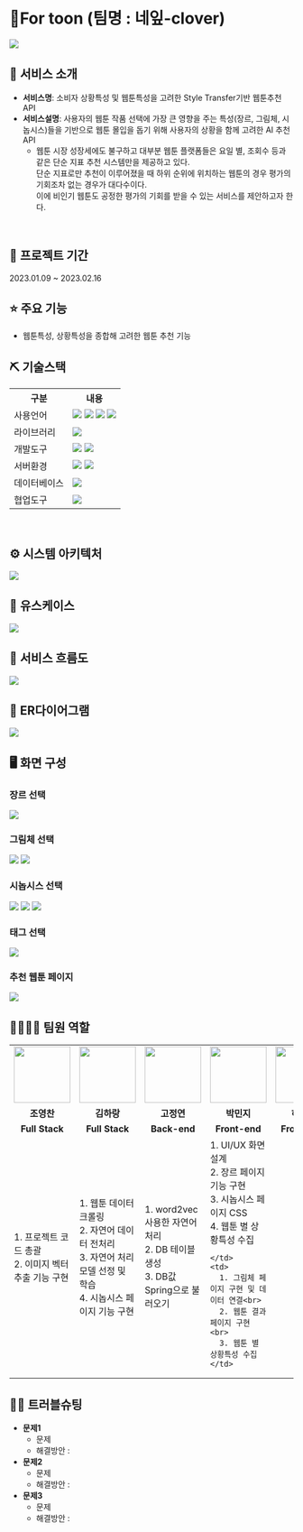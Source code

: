# 🥠For toon (팀명 : 네잎-clover)
<img src="https://user-images.githubusercontent.com/112142386/218346856-8e017fd7-0a08-47db-b1d1-07a624fc15c2.png"/>

## 👀 서비스 소개
* <b>서비스명</b>: 소비자 상황특성 및 웹툰특성을 고려한 Style Transfer기반 웹툰추천 API
* <b>서비스설명</b>: 사용자의 웹툰 작품 선택에 가장 큰 영향을 주는 특성(장르, 그림체, 시놉시스)들을 기반으로 웹툰 몰입을 돕기 위해 사용자의 상황을 함께 고려한 AI 추천 API
   * 웹툰 시장 성장세에도 불구하고 대부분 웹툰 플랫폼들은 요일 별, 조회수 등과 같은 단순 지표 추천 시스템만을 제공하고 있다. <br> 단순 지표로만 추천이 이루어졌을 때 하위 순위에 위치하는 웹툰의 경우 평가의 기회조차 없는 경우가 대다수이다.<br> 이에 비인기 웹툰도 공정한 평가의 기회를 받을 수 있는 서비스를 제안하고자 한다.


<br>

## 📅 프로젝트 기간
2023.01.09 ~ 2023.02.16
<br>

## ⭐ 주요 기능
* 웹툰특성, 상황특성을 종합해 고려한 웹툰 추천 기능

## ⛏ 기술스택
<table>
    <tr>
        <th>구분</th>
        <th>내용</th>
    </tr>
    <tr>
        <td>사용언어</td>
        <td>
         <img src="https://img.shields.io/badge/Java-007396?style=for-the-badge&logo=java&logoColor=white"/>
         <img src="https://img.shields.io/badge/HTML5-E34F26?style=for-the-badge&logo=HTML5&logoColor=white"/>
         <img src="https://img.shields.io/badge/CSS3-1572B6?style=for-the-badge&logo=CSS3&logoColor=white"/>
         <img src="https://img.shields.io/badge/JavaScript-F7DF1E?style=for-the-badge&logo=JavaScript&logoColor=white"/>
        </td>
    </tr>
    <tr>
        <td>라이브러리</td>
        <td>
          <img src="https://img.shields.io/badge/react-61DAFB?style=for-the-badge&logo=react&logoColor=black"> 
        </td>
    </tr>
    <tr>
        <td>개발도구</td>
        <td>
          <img src="https://img.shields.io/badge/spring-6DB33F?style=for-the-badge&logo=spring&logoColor=white"> 
          <img src="https://img.shields.io/badge/VSCode-007ACC?style=for-the-badge&logo=VisualStudioCode&logoColor=white"/>
        </td>
    </tr>
    <tr>
        <td>서버환경</td>
        <td>
             <img src="https://img.shields.io/badge/node.js-339933?style=for-the-badge&logo=Node.js&logoColor=white">
             <img src="https://img.shields.io/badge/Apache Tomcat-D22128?style=for-the-badge&logo=Apache Tomcat&logoColor=white"/>
        </td>
    </tr>
    <tr>
        <td>데이터베이스</td>
        <td>
          <img src="https://img.shields.io/badge/mysql-4479A1?style=for-the-badge&logo=mysql&logoColor=white"> 
        </td>
    </tr>
    <tr>
        <td>협업도구</td>
        <td>
            <img src="https://img.shields.io/badge/GitHub-181717?style=for-the-badge&logo=GitHub&logoColor=white"/>
        </td>
    </tr>
</table>
<br>

## ⚙ 시스템 아키텍처
<img src="https://user-images.githubusercontent.com/112142386/218362350-2ac907b8-58fb-4a8e-adc1-cf390a9219ab.png"/>
<br>

## 📌 유스케이스
<img src="https://user-images.githubusercontent.com/112142386/218247507-d2e2bacf-25b2-466d-ac6b-66c439c25d2d.png"/>
<br>

## 📌 서비스 흐름도
<img src="https://user-images.githubusercontent.com/112142386/218247430-57449bfb-0771-4d97-a06d-561ea1fe0a95.png"/>
<br>

## 📌 ER다이어그램
<img src="https://user-images.githubusercontent.com/112142386/218247394-6ac57ad6-a8a7-4f61-8cbb-b24970324d4d.png"/>
<br>

## 🖥 화면 구성
### 장르 선택
 <img src="https://user-images.githubusercontent.com/112142386/218347573-f0cac581-a1dd-4610-ac4b-7e87502f5ff3.png"/>
 <br>
 
 ### 그림체 선택
 <img src="https://user-images.githubusercontent.com/112142386/218347725-e044c4b1-2bc3-45b0-a22e-282cd693fe0f.png"/>
 <img src="https://user-images.githubusercontent.com/112142386/218347776-d1aa5d9d-0f96-49bb-ae56-6d6d107c56b1.png"/>
 <br>
 
 ### 시놉시스 선택
 <img src="https://user-images.githubusercontent.com/112142386/218358198-e799b1d7-9e1d-41c7-a47c-57e4b37aed7a.png"/>
 <img src="https://user-images.githubusercontent.com/112142386/218358424-dbdb4b34-7a16-451b-8b04-f4fec421df72.png"/>
 <img src="https://user-images.githubusercontent.com/112142386/218358592-ffa76e6f-611b-4383-a1d1-a48dc4bba2be.png"/>
 <br>
 
 ### 태그 선택
 <img src="https://user-images.githubusercontent.com/112142386/218359239-0130d3bd-474e-41d1-8c64-6260b238803f.png"/>
 <br>
 
 ### 추천 웹툰 페이지
 <img src="https://user-images.githubusercontent.com/112142386/218359413-050356f5-e374-43c0-8ee6-b307f215d7f4.png"/>
 <br>
 
## 👨‍👩‍👦‍👦 팀원 역할
<table>
  <tr>
    <td align="center"><img src="https://item.kakaocdn.net/do/fd49574de6581aa2a91d82ff6adb6c0115b3f4e3c2033bfd702a321ec6eda72c" width="100" height="100"/></td>
    <td align="center"><img src="https://mb.ntdtv.kr/assets/uploads/2019/01/Screen-Shot-2019-01-08-at-4.31.55-PM-e1546932545978.png" width="100" height="100"/></td>
    <td align="center"><img src="https://mblogthumb-phinf.pstatic.net/20160127_177/krazymouse_1453865104404DjQIi_PNG/%C4%AB%C4%AB%BF%C0%C7%C1%B7%BB%C1%EE_%B6%F3%C0%CC%BE%F0.png?type=w2" width="100" height="100"/></td>
    <td align="center"><img src="https://i.pinimg.com/236x/ed/bb/53/edbb53d4f6dd710431c1140551404af9.jpg" width="100" height="100"/></td>
    <td align="center"><img src="https://pbs.twimg.com/media/B-n6uPYUUAAZSUx.png" width="100" height="100"/></td>
  </tr>
  <tr>
    <td align="center"><strong>조영찬</strong></td>
    <td align="center"><strong>김하랑</strong></td>
    <td align="center"><strong>고정연</strong></td>
    <td align="center"><strong>박민지</strong></td>
    <td align="center"><strong>허유리</strong></td>
  </tr>
  <tr>
    <td align="center"><b>Full Stack</b></td>
    <td align="center"><b>Full Stack</b></td>
    <td align="center"><b>Back-end</b></td>
    <td align="center"><b>Front-end</b></td>
    <td align="center"><b>Front-end</b></td>
  </tr>
  <tr>
    <td>
      1. 프로젝트 코드 총괄<br>
      2. 이미지 벡터 추출 기능 구현
    </td>
    <td>
      1. 웹툰 데이터 크롤링<br>
      2. 자연어 데이터 전처리<br>
      3. 자연어 처리 모델 선정 및 학습<br>
      4. 시놉시스 페이지 기능 구현<br>
    </td>
    <td>
      1. word2vec 사용한 자연어 처리<br>
      2. DB 테이블 생성<br>
      3. DB값 Spring으로 불러오기<br>
    </td>
    <td>
      1. UI/UX 화면 설계<br>
      2. 장르 페이지 기능 구현<br>
      3. 시놉시스 페이지 CSS<br>
      4. 웹툰 별 상황특성 수집
      
    </td>
    <td>
      1. 그림체 페이지 구현 및 데이터 연결<br>
      2. 웹툰 결과 페이지 구현<br>
      3. 웹툰 별 상황특성 수집
    </td>
  </tr>
</table>

## 🤾‍♂️ 트러블슈팅
* <b>문제1</b>
  * 문제
  * 해결방안 : 
* <b>문제2</b>
  * 문제
  * 해결방안 :
* <b>문제3</b>
  * 문제
  * 해결방안 : 
